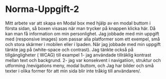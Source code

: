 # Norma-Uppgift-2
Mitt arbete var att skapa en Modal box med hjälp av en modal buttom i första sidan, så boxen visasas när man trycker på knappen klicka här.
Då kan man få information om min personlighet.
Jag jobbade med min uppgift med (responsive images) som passar alla platformer som ett exempel, små och stora skärmer i mobilen eller i Ipaden.
När jag jobbade med min uppgift tänkte jag på (white-space och contrast).
Jag tänkte också på tillgängligheter ( WCAG) till exampel 1- jag användade tillräklig kontrast mellan text och backgrund.
                                                          2- jag var konsekvent i navigatiion, struktur och utforming /nevigations meny, modal buttom, och 
                                                             Jag har bilder och små texter i olika former för att min sida blir inte tråkig till användaren/.
